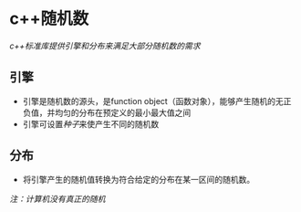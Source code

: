 # c++随机数
*c++标准库提供引擎和分布来满足大部分随机数的需求*

## 引擎
* 引擎是随机数的源头，是function object（函数对象），能够产生随机的无正负值，并均匀的分布在预定义的最小最大值之间
* 引擎可设置<em>种子</em>来使产生不同的随机数

## 分布
* 将引擎产生的随机值转换为符合给定的分布在某一区间的随机数。

*注：计算机没有真正的随机*